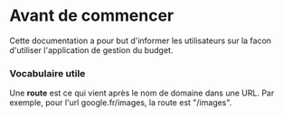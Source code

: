 # Avant de commencer

Cette documentation a pour but d'informer les utilisateurs sur la facon d'utiliser l'application de gestion du budget.&#x20;

### Vocabulaire utile

Une **route** est ce qui vient après le nom de domaine dans une URL. Par exemple, pour l'url google.fr/images, la route est "/images".

